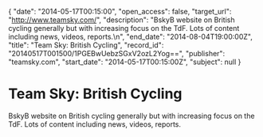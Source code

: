 {
  "date": "2014-05-17T00:15:00", 
  "open_access": false, 
  "target_url": "http://www.teamsky.com/", 
  "description": "BskyB website on British cycling generally but with increasing focus on the TdF. Lots of content including news, videos, reports.\n", 
  "end_date": "2014-08-04T19:00:00Z", 
  "title": "Team Sky: British Cycling", 
  "record_id": "20140517T001500/1PGEBwUebzSGxV2ozL2Yog==", 
  "publisher": "teamsky.com", 
  "start_date": "2014-05-17T00:15:00Z", 
  "subject": null
}

# Team Sky: British Cycling

BskyB website on British cycling generally but with increasing focus on the TdF. Lots of content including news, videos, reports.
